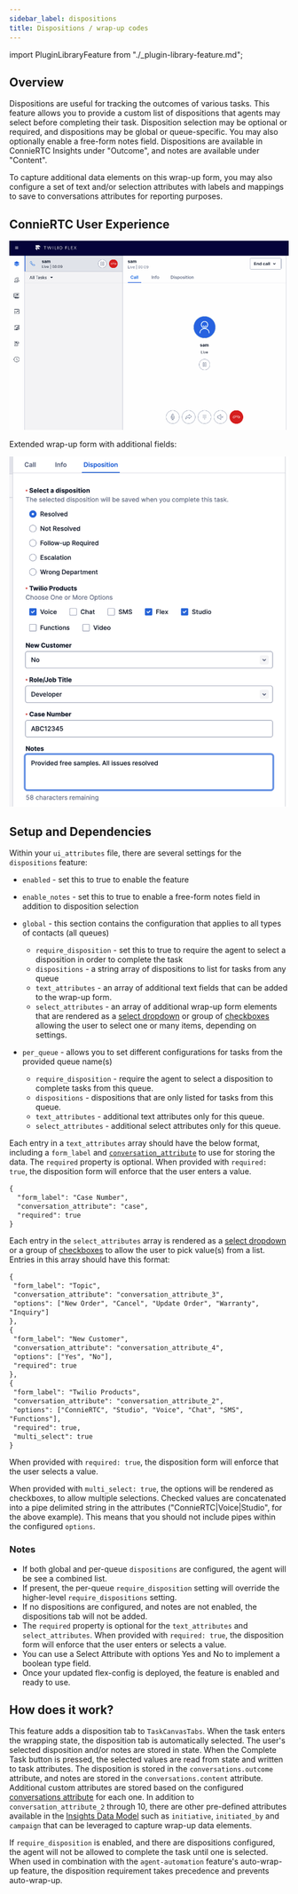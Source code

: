 ```yaml
---
sidebar_label: dispositions
title: Dispositions / wrap-up codes
---
```

import PluginLibraryFeature from "./_plugin-library-feature.md";

<PluginLibraryFeature />

## Overview

Dispositions are useful for tracking the outcomes of various tasks. This feature allows you to provide a custom list of dispositions that agents may select before completing their task. Disposition selection may be optional or required, and dispositions may be global or queue-specific. You may also optionally enable a free-form notes field. Dispositions are available in ConnieRTC Insights under "Outcome", and notes are available under "Content". 

To capture additional data elements on this wrap-up form, you may also configure a set of text and/or selection attributes with labels and mappings to save to conversations attributes for reporting purposes.

## ConnieRTC User Experience

![Dispositions demo](/img/features/dispositions/dispositions.gif)

Extended wrap-up form with additional fields:

![WrapUpForm](/img/features/dispositions/WrapUpForm.png)

## Setup and Dependencies

Within your `ui_attributes` file, there are several settings for the `dispositions` feature:

- `enabled` - set this to true to enable the feature
- `enable_notes` - set this to true to enable a free-form notes field in addition to disposition selection

- `global` - this section contains the configuration that applies to all types of contacts (all queues)
  - `require_disposition` - set this to true to require the agent to select a disposition in order to complete the task
  - `dispositions` - a string array of dispositions to list for tasks from any queue
  - `text_attributes` - an array of additional text fields that can be added to the wrap-up form.
  - `select_attributes` - an array of additional wrap-up form elements that are rendered as a [select dropdown](https://paste.twilio.design/components/select) or group of [checkboxes](https://paste.twilio.design/components/checkbox) allowing the user to select one or many items, depending on settings.

- `per_queue` - allows you to set different configurations for tasks from the provided queue name(s)
  - `require_disposition` - require the agent to select a disposition to complete tasks from this queue.
  - `dispositions` - dispositions that are only listed for tasks from this queue.
  - `text_attributes` - additional text attributes only for this queue.
  - `select_attributes` - additional select attributes only for this queue.

Each entry in a `text_attributes` array should have the below format, including a `form_label` and [`conversation_attribute`](https://www.twilio.com/docs/flex/developer/insights/enhance-integration) to use for storing the data. The `required` property is optional. When provided with `required: true`, the disposition form will enforce that the user enters a value.

```
{
  "form_label": "Case Number",
  "conversation_attribute": "case",
  "required": true
}
```

 Each entry in the `select_attributes` array is rendered as a [select dropdown](https://paste.twilio.design/components/select) or a group of [checkboxes](https://paste.twilio.design/components/checkbox) to allow the user to pick value(s) from a list. Entries in this array should have this format:
 ```
{
  "form_label": "Topic",
  "conversation_attribute": "conversation_attribute_3",
  "options": ["New Order", "Cancel", "Update Order", "Warranty", "Inquiry"]
},
{
  "form_label": "New Customer",
  "conversation_attribute": "conversation_attribute_4",
  "options": ["Yes", "No"],
  "required": true
},
{
  "form_label": "Twilio Products",
  "conversation_attribute": "conversation_attribute_2",
  "options": ["ConnieRTC", "Studio", "Voice", "Chat", "SMS", "Functions"],
  "required": true,
  "multi_select": true
}
```
When provided with `required: true`, the disposition form will enforce that the user selects a value.

When provided with `multi_select: true`, the options will be rendered as checkboxes, to allow multiple selections. Checked values are concatenated into a pipe delimited string in the attributes ("ConnieRTC|Voice|Studio", for the above example). This means that you should not include pipes within the configured `options`.

### Notes ###

* If both global and per-queue `dispositions` are configured, the agent will be see a combined list.
* If present, the per-queue `require_disposition` setting will override the higher-level `require_dispositions` setting.
* If no dispositions are configured, and notes are not enabled, the dispositions tab will not be added.
* The `required` property is optional for the `text_attributes` and `select_attributes`. When provided with `required: true`, the disposition form will enforce that the user enters or selects a value.
* You can use a Select Attribute with options Yes and No to implement a boolean type field.
* Once your updated flex-config is deployed, the feature is enabled and ready to use.

## How does it work?

This feature adds a disposition tab to `TaskCanvasTabs`. When the task enters the wrapping state, the disposition tab is automatically selected. The user's selected disposition and/or notes are stored in state. When the Complete Task button is pressed, the selected values are read from state and written to task attributes. The disposition is stored in the `conversations.outcome` attribute, and notes are stored in the `conversations.content` attribute.  Additional custom attributes are stored based on the configured [conversations attribute](https://www.twilio.com/docs/flex/developer/insights/enhance-integration) for each one.  In addition to `conversation_attribute_2` through 10, there are other pre-defined attributes available in the [Insights Data Model](https://www.twilio.com/docs/flex/end-user-guide/insights/data-model) such as `initiative`, `initiated_by` and `campaign` that can be leveraged to capture wrap-up data elements.

If `require_disposition` is enabled, and there are dispositions configured, the agent will not be allowed to complete the task until one is selected. When used in combination with the `agent-automation` feature's auto-wrap-up feature, the disposition requirement takes precedence and prevents auto-wrap-up.

